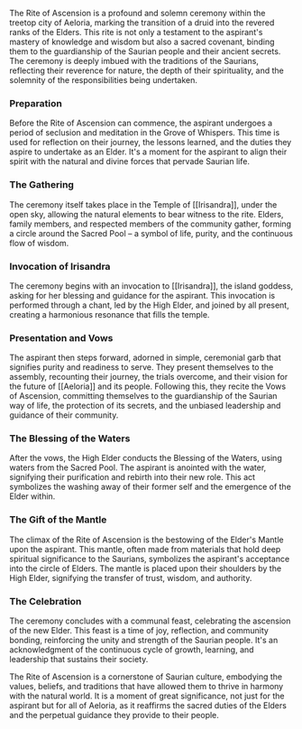 The Rite of Ascension is a profound and solemn ceremony within the treetop city of Aeloria, marking the transition of a druid into the revered ranks of the Elders. This rite is not only a testament to the aspirant's mastery of knowledge and wisdom but also a sacred covenant, binding them to the guardianship of the Saurian people and their ancient secrets. The ceremony is deeply imbued with the traditions of the Saurians, reflecting their reverence for nature, the depth of their spirituality, and the solemnity of the responsibilities being undertaken.

### Preparation

Before the Rite of Ascension can commence, the aspirant undergoes a period of seclusion and meditation in the Grove of Whispers. This time is used for reflection on their journey, the lessons learned, and the duties they aspire to undertake as an Elder. It's a moment for the aspirant to align their spirit with the natural and divine forces that pervade Saurian life.

### The Gathering

The ceremony itself takes place in the Temple of [[Irisandra]], under the open sky, allowing the natural elements to bear witness to the rite. Elders, family members, and respected members of the community gather, forming a circle around the Sacred Pool – a symbol of life, purity, and the continuous flow of wisdom.

### Invocation of Irisandra

The ceremony begins with an invocation to [[Irisandra]], the island goddess, asking for her blessing and guidance for the aspirant. This invocation is performed through a chant, led by the High Elder, and joined by all present, creating a harmonious resonance that fills the temple.

### Presentation and Vows

The aspirant then steps forward, adorned in simple, ceremonial garb that signifies purity and readiness to serve. They present themselves to the assembly, recounting their journey, the trials overcome, and their vision for the future of [[Aeloria]] and its people. Following this, they recite the Vows of Ascension, committing themselves to the guardianship of the Saurian way of life, the protection of its secrets, and the unbiased leadership and guidance of their community.

### The Blessing of the Waters

After the vows, the High Elder conducts the Blessing of the Waters, using waters from the Sacred Pool. The aspirant is anointed with the water, signifying their purification and rebirth into their new role. This act symbolizes the washing away of their former self and the emergence of the Elder within.

### The Gift of the Mantle

The climax of the Rite of Ascension is the bestowing of the Elder's Mantle upon the aspirant. This mantle, often made from materials that hold deep spiritual significance to the Saurians, symbolizes the aspirant's acceptance into the circle of Elders. The mantle is placed upon their shoulders by the High Elder, signifying the transfer of trust, wisdom, and authority.

### The Celebration

The ceremony concludes with a communal feast, celebrating the ascension of the new Elder. This feast is a time of joy, reflection, and community bonding, reinforcing the unity and strength of the Saurian people. It's an acknowledgment of the continuous cycle of growth, learning, and leadership that sustains their society.

The Rite of Ascension is a cornerstone of Saurian culture, embodying the values, beliefs, and traditions that have allowed them to thrive in harmony with the natural world. It is a moment of great significance, not just for the aspirant but for all of Aeloria, as it reaffirms the sacred duties of the Elders and the perpetual guidance they provide to their people.